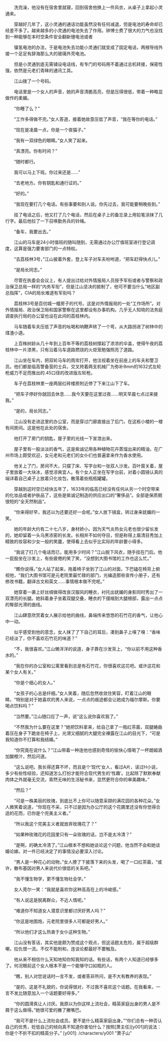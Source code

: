 　　洗完澡，他没有在宿舍里就寝，回到宿舍他换上一件风衣，从桌子上拿起小灵通来。

　　穿越好几年了，这小灵通的通话功能虽然没有任何减退，但是电池的寿命却已经差不多了。越来越多的小灵通的电池失去了作用。钟博士费了很大的力气也没找到一种能够在本时空条件安全翻新锂电池或者

　　镍氢电池的办法，于是电池失去功能小灵通们就变成了固定电话，两根导线外接一个足足有辞海那么大的玻璃外壳电池。

　　但是小灵通到底无需铺设电话线，有专门的号码用不着通过总机转接，保密性强，依然是元老们青睐的通讯工具。

　　江山拨了一个号码。

　　电话里是一个女人的声音，她的声音清脆高亮，但是压得很低，带着一种略显做作的柔媚。

　　“你睡了么？”

　　“工作多得做不完。”女人答道，接着她故意压低了声音，“我在等你的电话。”

　　“现在是凌晨一点，你是一个夜猫子。”

　　“我有一双绿色的眼睛。”女人笑了起来。

　　“真漂亮。你有时间？”

　　“随时都行。

　　我可以马上下班。你过来还是……”

　　“去老地方。你有钥匙和通行证的。”

　　“好的。”

　　“我现在要打几个电话。有些事要和别人说。你先过去，我可能要稍晚些到。”

　　挂了电话之后，他又打了几个电话，然后在桌子上的备忘录上用铅笔涂抹了几行字。最后他拉了一下召唤勤务兵的铃绳。

　　“备车，我要出去。”

　　江山的马车是24小时值班的随叫随到，无需通过办公厅值班室进行登记调度，这算是强力要害部门的一点特权。

　　“去荔枝林3号，”江山披着外套，登上车子对车夫吩咐道，“把车赶得快点儿。”

　　“是局长同志。”

　　尽管在执委会会议上，有人提出过给对外情报局人员授予军衔或者与警察和政治保卫总局一样的“内务军衔”，但是江山坚决的抵制了，他可不要当什么“地区副总指挥”，CIA的局长难道有军衔吗？

　　荔枝林3号是百仞城一幢房子的代号。这是对外情报局的一处“工作场所”。对外情报局、政治保卫局和国家警察在这里都设有办事机构。几乎无人知晓的法务庭调查执行局的办公室也设在此间的荔枝林内。

　　马车随着车夫压低了声音的吆喝和响鞭声转了一个弯，从大路拐进了树林中的煤渣小道。

　　上百株树龄从几十年到上百年不等的荔枝树撑起了浓浓的伞盖，使得午夜的荔枝林中一片漆黑，只有沿着马车道路燃烧的火炬笼勉强照亮了道路。

　　江山坐在车内，把双轮马车的雨帘打开，他注视着坐在前座上的车夫和警卫员。他们都是临高警备营的士兵，交叉挎着两支机械厂为弥补9mm的1632式左轮枪威力不足而推出的.45口径的改进版左轮枪。

　　车子在荔枝林里一座两层红砖楼房附近停了下来江山下了车。

　　“把车子停好你就回去休息……我今天要在这里过夜……明天早晨七点过来接我。”

　　“是的，局长同志。”

　　江山没有走进这里的办公室，而是穿过门廊直接出了后门，在这栋小楼的一楼有间房间。这是他在此处的宿舍。

　　他打开了房门的钥匙，屋子里的光线一下宣泄出来。

　　屋子里有一股淡淡的香气，这是紫诚记用各种植物花卉蒸馏出来的精油，在广州市场上颇受欢迎，女元老和元老们的女仆们也普遍拿来作为香水使用。

　　他关上了门，房间不大，只摆了床、写字台和一张双人沙发。百叶窗关着，屋子里放着一大块冰，感觉凉爽宜人。有个女人正坐在写字台前，对着小圆镜认真的端详着自己桌子上放着只化妆包，散落着些瓶瓶罐罐。

　　穿越到这时空已经快五年了，1633年的临高已经没有任何从另一个时空带来的化妆品或者护肤品了，这些是紫诚记制造的供应出口的“奢侈品”。全部是保质期很短的“全天然制品”。

　　“你来得好早，我还以为还要还好一会呢。”女人放下镜盒，转过身来妩媚的一笑。

　　她的年龄大约有二十七八岁，身材娇小。因为天气炎热女元老也很少留长发的，她却留着一头乌黑浓密的长发。长相并不如何夺目，但是称得上眉清目秀加上精致的妆容和少女一般的笑靥，使得看上去似乎比实际的年龄要小得多。

　　“我说了打几个电话而已，能用多少时间？”江山脱下风衣，随手挂在门后。他一屁股坐在沙发上，有些疲倦的笑了笑，“没想到大图书馆的工作也这么忙。”

　　“瞧你说得。”女人站了起来，拖着椅子坐到了江山的对面，下巴磕在椅背上俯视他，“我们大图书馆可是元老院里最忙碌的部门，光编造那些宣传小册子，还有修改书籍，翻译古文和英文……事情根本做不完呢。”

　　她穿着一袭上好丝绸做得改良汉服风的睡衣，衬托出妩媚的身影同时秀出了一双漂亮的长腿。她斜着身子坐着双腿交叠，睡衣的下摆缩到大腿根部，露出一点点的臀部光滑的曲线。

　　江山肆意欣赏着女人展示给他的曲线，鼻端传来悠悠的石竹花的香气，让他心中一动。

　　似乎感受到他的意念，女人抹了了下自己的耳后，凑到鼻子上嗅了嗅：“香味已经淡了，你不喜欢石竹花的味道？”

　　“不，我很喜欢。”江山懒洋洋的说道，身子靠在沙发背上，“你以前不用这种香水的。”

　　“我在你的办公室和公寓里看到总是有石竹花，你很喜欢这花吧。或许这花和某个女人有关。”

　　“你是个细心的女人。”

　　“女孩子的心总是纤细。”女人笑着，随后忽然收敛住笑容，盯着江山的眼睛，“特别是对于她喜欢的男人来说，一点点的痕迹都会让她成为福尔摩斯。你要喝点饮料吗？”

　　“当然要。”江山随口应了一声，说“这么说你喜欢我了。”

　　“不然我为什么要在这里？”她把饮料拿来，给自己拿了一瓶红茶菌，双腿蜷曲着压在身子下跪坐在椅子上，光滑又细腻的大腿完全裸露在江山的目光下，“可是我知道你不打算和我结婚。”

　　“你究竟在说什么？”江山带着一种连他也感到奇怪的愉快心情喝了一杯朗姆酒加酸橙汁，然后问道。

　　“这么说吧。我长得还算不坏，而且是个‘现代’女人，看过A片，读过H小说，多少有些性经验，还知道怎么打扮才能符合现代男生的‘性趣’。比起除了默默奉献肉体之外就毫无交流，索然无味的生活秘书来，显然更符合你的审美趣味。”

　　“然后？”

　　“可是一株美丽的玫瑰，到底比不上你可以随意采撷的满花园的各种花朵。”女人微笑着说道，“你现在不采，只不过是因为办公厅的这个花圃里还没有你觉得合适的花而，已你是个完美主义者。”

　　“所以我这个完美主义者就放弃玫瑰花了？”

　　“如果种玫瑰花的花园里只有一朵玫瑰的话，岂不是太冷清？”

　　“是啊，的确太冷清了。”江山根本不想和她谈论这个问题，他当然不会和她谈婚论嫁。对一件已经决定了的事情没必要深入讨论。

　　“男人是一种花心的动物，”女人撩了下披落下来的头发，喝了一口红茶菌，“或许，散布基因对男人来说代价很低的关系吧。”

　　“我不懂生物学，更不懂生物社会学。”

　　女人莞尔一笑：“我就是喜欢你这种高高在上的冷峻感。”

　　“有人说这是脱离群众，不近人情呢。”

　　“难道你不知道女人潜意识里都讨厌好男人吗？”

　　“你这是地图炮，元老院里很多人可都是好男人。”

　　“所以他们才这么热衷于女仆这种生物。”

　　江山没有答话，其实他是颇为赞成这个观点，但这话题太危险，属于超级群嘲，拉仇恨一流。不仅不能附和，连谈论都最好不要触及。

　　他从来不相信什么天知地知你知我知的话。有些话，有两个人知道已经够多了。何况眼前这个女人根本不是一个能够守口如瓶的人。

　　“瞧，别人对您说话时―言不发，或者答非所问，是不大有教养的表现。”

　　“是的，这是不礼貌的，你说得很对，不过我不喜欢这个话题。在我看来，一言不发比随意加入一个话题要好得多。”

　　“你的圆滑真让人讨厌。我原以为你这样上流社会，精英家庭出身的男人是不屑于这么做得。”她很可爱的撇了撇嘴巴。

　　“我可不是什么上流社会成员。更不是什么精英家庭出身。”“你们总有一种否认自己的优秀，贬低自己的倾向真不知道你害怕什么？按照[萧主任][y001]的说法：你是个不折不扣的精英分子。”
[y001]: /characters/y001 "萧子山"
